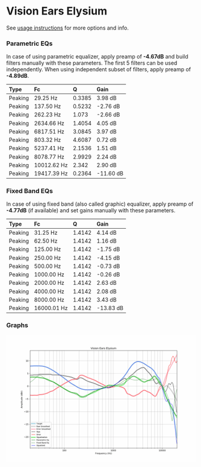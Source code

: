 # Vision Ears Elysium
See [usage instructions](https://github.com/jaakkopasanen/AutoEq#usage) for more options and info.

### Parametric EQs
In case of using parametric equalizer, apply preamp of **-4.67dB** and build filters manually
with these parameters. The first 5 filters can be used independently.
When using independent subset of filters, apply preamp of **-4.89dB**.

| Type    | Fc          |      Q | Gain      |
|:--------|:------------|:-------|:----------|
| Peaking | 29.25 Hz    | 0.3385 | 3.98 dB   |
| Peaking | 137.50 Hz   | 0.5232 | -2.76 dB  |
| Peaking | 262.23 Hz   | 1.073  | -2.66 dB  |
| Peaking | 2634.66 Hz  | 1.4054 | 4.05 dB   |
| Peaking | 6817.51 Hz  | 3.0845 | 3.97 dB   |
| Peaking | 803.32 Hz   | 4.6087 | 0.72 dB   |
| Peaking | 5237.41 Hz  | 2.1536 | 1.51 dB   |
| Peaking | 8078.77 Hz  | 2.9929 | 2.24 dB   |
| Peaking | 10012.62 Hz | 2.342  | 2.90 dB   |
| Peaking | 19417.39 Hz | 0.2364 | -11.60 dB |

### Fixed Band EQs
In case of using fixed band (also called graphic) equalizer, apply preamp of **-4.77dB**
(if available) and set gains manually with these parameters.

| Type    | Fc          |      Q | Gain      |
|:--------|:------------|:-------|:----------|
| Peaking | 31.25 Hz    | 1.4142 | 4.14 dB   |
| Peaking | 62.50 Hz    | 1.4142 | 1.16 dB   |
| Peaking | 125.00 Hz   | 1.4142 | -1.75 dB  |
| Peaking | 250.00 Hz   | 1.4142 | -4.15 dB  |
| Peaking | 500.00 Hz   | 1.4142 | -0.73 dB  |
| Peaking | 1000.00 Hz  | 1.4142 | -0.26 dB  |
| Peaking | 2000.00 Hz  | 1.4142 | 2.63 dB   |
| Peaking | 4000.00 Hz  | 1.4142 | 2.08 dB   |
| Peaking | 8000.00 Hz  | 1.4142 | 3.43 dB   |
| Peaking | 16000.01 Hz | 1.4142 | -13.83 dB |

### Graphs
![](./Vision%20Ears%20Elysium.png)